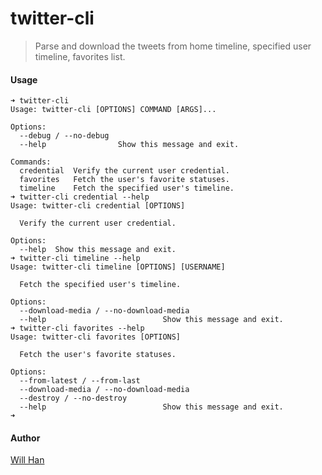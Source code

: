 # twitter-cli

> Parse and download the tweets from home timeline, specified user timeline, favorites list.



#### Usage

```shell
➜ twitter-cli
Usage: twitter-cli [OPTIONS] COMMAND [ARGS]...

Options:
  --debug / --no-debug
  --help                Show this message and exit.

Commands:
  credential  Verify the current user credential.
  favorites   Fetch the user's favorite statuses.
  timeline    Fetch the specified user's timeline.
➜ twitter-cli credential --help
Usage: twitter-cli credential [OPTIONS]

  Verify the current user credential.

Options:
  --help  Show this message and exit.
➜ twitter-cli timeline --help
Usage: twitter-cli timeline [OPTIONS] [USERNAME]

  Fetch the specified user's timeline.

Options:
  --download-media / --no-download-media
  --help                          Show this message and exit.
➜ twitter-cli favorites --help
Usage: twitter-cli favorites [OPTIONS]

  Fetch the user's favorite statuses.

Options:
  --from-latest / --from-last
  --download-media / --no-download-media
  --destroy / --no-destroy
  --help                          Show this message and exit.
➜ 
```



#### Author

[Will Han](https://xingheng.github.io)